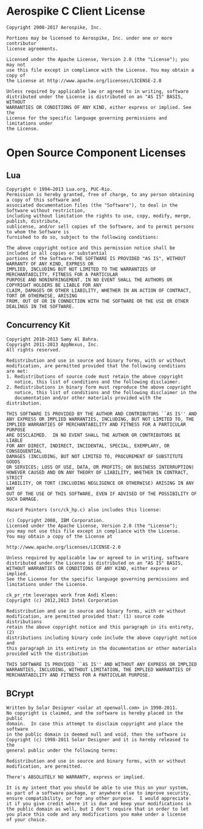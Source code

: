 Aerospike C Client License
==========================

    Copyright 2008-2017 Aerospike, Inc.

    Portions may be licensed to Aerospike, Inc. under one or more contributor
    license agreements.

    Licensed under the Apache License, Version 2.0 (the "License"); you may not
    use this file except in compliance with the License. You may obtain a copy of
    the License at http://www.apache.org/licenses/LICENSE-2.0

    Unless required by applicable law or agreed to in writing, software
    distributed under the License is distributed on an "AS IS" BASIS, WITHOUT
    WARRANTIES OR CONDITIONS OF ANY KIND, either express or implied. See the
    License for the specific language governing permissions and limitations under
    the License.

Open Source Component Licenses
==============================

Lua
---

    Copyright © 1994–2013 Lua.org, PUC-Rio.
    Permission is hereby granted, free of charge, to any person obtaining a copy of this software and
    associated documentation files (the "Software"), to deal in the Software without restriction, 
    including without limitation the rights to use, copy, modify, merge, publish, distribute, 
    sublicense, and/or sell copies of the Software, and to permit persons to whom the Software is 
    furnished to do so, subject to the following conditions:

    The above copyright notice and this permission notice shall be included in all copies or substantial 
    portions of the Software.THE SOFTWARE IS PROVIDED "AS IS", WITHOUT WARRANTY OF ANY KIND, EXPRESS OR 
    IMPLIED, INCLUDING BUT NOT LIMITED TO THE WARRANTIES OF MERCHANTABILITY, FITNESS FOR A PARTICULAR 
    PURPOSE AND NONINFRINGEMENT. IN NO EVENT SHALL THE AUTHORS OR COPYRIGHT HOLDERS BE LIABLE FOR ANY 
    CLAIM, DAMAGES OR OTHER LIABILITY, WHETHER IN AN ACTION OF CONTRACT, TORT OR OTHERWISE, ARISING 
    FROM, OUT OF OR IN CONNECTION WITH THE SOFTWARE OR THE USE OR OTHER DEALINGS IN THE SOFTWARE.
    
Concurrency Kit
---------------

    Copyright 2010-2013 Samy Al Bahra.
    Copyright 2011-2013 AppNexus, Inc.
    All rights reserved.

    Redistribution and use in source and binary forms, with or without
    modification, are permitted provided that the following conditions
    are met:
    1. Redistributions of source code must retain the above copyright
       notice, this list of conditions and the following disclaimer.
    2. Redistributions in binary form must reproduce the above copyright
       notice, this list of conditions and the following disclaimer in the
       documentation and/or other materials provided with the distribution.

    THIS SOFTWARE IS PROVIDED BY THE AUTHOR AND CONTRIBUTORS ``AS IS'' AND
    ANY EXPRESS OR IMPLIED WARRANTIES, INCLUDING, BUT NOT LIMITED TO, THE
    IMPLIED WARRANTIES OF MERCHANTABILITY AND FITNESS FOR A PARTICULAR PURPOSE
    ARE DISCLAIMED.  IN NO EVENT SHALL THE AUTHOR OR CONTRIBUTORS BE LIABLE
    FOR ANY DIRECT, INDIRECT, INCIDENTAL, SPECIAL, EXEMPLARY, OR CONSEQUENTIAL
    DAMAGES (INCLUDING, BUT NOT LIMITED TO, PROCUREMENT OF SUBSTITUTE GOODS
    OR SERVICES; LOSS OF USE, DATA, OR PROFITS; OR BUSINESS INTERRUPTION)
    HOWEVER CAUSED AND ON ANY THEORY OF LIABILITY, WHETHER IN CONTRACT, STRICT
    LIABILITY, OR TORT (INCLUDING NEGLIGENCE OR OTHERWISE) ARISING IN ANY WAY
    OUT OF THE USE OF THIS SOFTWARE, EVEN IF ADVISED OF THE POSSIBILITY OF
    SUCH DAMAGE.

    Hazard Pointers (src/ck_hp.c) also includes this license:

    (c) Copyright 2008, IBM Corporation.
    Licensed under the Apache License, Version 2.0 (the "License");
    you may not use this file except in compliance with the License.
    You may obtain a copy of the License at

    http://www.apache.org/licenses/LICENSE-2.0

    Unless required by applicable law or agreed to in writing, software
    distributed under the License is distributed on an "AS IS" BASIS,
    WITHOUT WARRANTIES OR CONDITIONS OF ANY KIND, either express or implied.
    See the License for the specific language governing permissions and
    limitations under the License.

    ck_pr_rtm leverages work from Andi Kleen:
    Copyright (c) 2012,2013 Intel Corporation

    Redistribution and use in source and binary forms, with or without
    modification, are permitted provided that: (1) source code distributions
    retain the above copyright notice and this paragraph in its entirety, (2)
    distributions including binary code include the above copyright notice and
    this paragraph in its entirety in the documentation or other materials
    provided with the distribution

    THIS SOFTWARE IS PROVIDED ``AS IS'' AND WITHOUT ANY EXPRESS OR IMPLIED
    WARRANTIES, INCLUDING, WITHOUT LIMITATION, THE IMPLIED WARRANTIES OF
    MERCHANTABILITY AND FITNESS FOR A PARTICULAR PURPOSE.

BCrypt
------

    Written by Solar Designer <solar at openwall.com> in 1998-2011.
    No copyright is claimed, and the software is hereby placed in the public
    domain.  In case this attempt to disclaim copyright and place the software
    in the public domain is deemed null and void, then the software is
    Copyright (c) 1998-2011 Solar Designer and it is hereby released to the
    general public under the following terms:

    Redistribution and use in source and binary forms, with or without
    modification, are permitted.

    There's ABSOLUTELY NO WARRANTY, express or implied.

    It is my intent that you should be able to use this on your system,
    as part of a software package, or anywhere else to improve security,
    ensure compatibility, or for any other purpose.  I would appreciate
    it if you give credit where it is due and keep your modifications in
    the public domain as well, but I don't require that in order to let
    you place this code and any modifications you make under a license
    of your choice.
